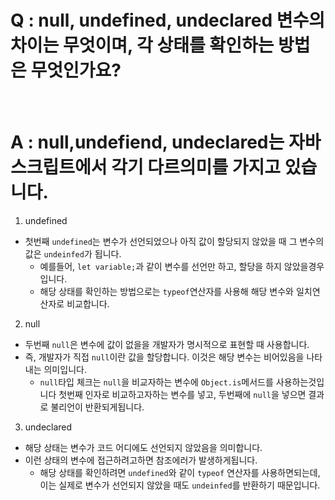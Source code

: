 # Q : null, undefined, undeclared 변수의 차이는 무엇이며, 각 상태를 확인하는 방법은 무엇인가요?

<br />

# A : null,undefiend, undeclared는 자바스크립트에서 각기 다르의미를 가지고 있습니다.

1. undefined

- 첫번째 `undefined`는 변수가 선언되었으나 아직 값이 할당되지 않았을 때 그 변수의 값은 `undeinfed`가 됩니다.
  - 예를들어, `let variable;`과 같이 변수를 선언만 하고, 할당을 하지 않았을경우입니다.
  - 해당 상태를 확인하는 방법으로는 `typeof`연산자를 사용해 해당 변수와 일치연산자로 비교합니다.

2. null

- 두번째 `null`은 변수에 값이 없을을 개발자가 명시적으로 표현할 때 사용합니다.
- 즉, 개발자가 직접 `null`이란 값을 할당합니다. 이것은 해당 변수는 비어있음을 나타내는 의미입니다.
  - `null`타입 체크는 `null`을 비교자하는 변수에 `Object.is`메서드를 사용하는것입니다 첫번째 인자로 비교하고자하는 변수를 넣고, 두번째에 `null`을 넣으면 결과로 불리언이 반환되게됩니다.

3. undeclared

- 해당 상태는 변수가 코드 어디에도 선언되지 않았음을 의미합니다.
- 이런 상태의 변수에 접근하려고하면 참조에러가 발생하게됩니다.
  - 해당 상태를 확인하려면 `undefined`와 같이 `typeof` 연산자를 사용하면되는데, 이는 실제로 변수가 선언되지 않았을 때도 `undeinfed`를 반환하기 때문입니다.
